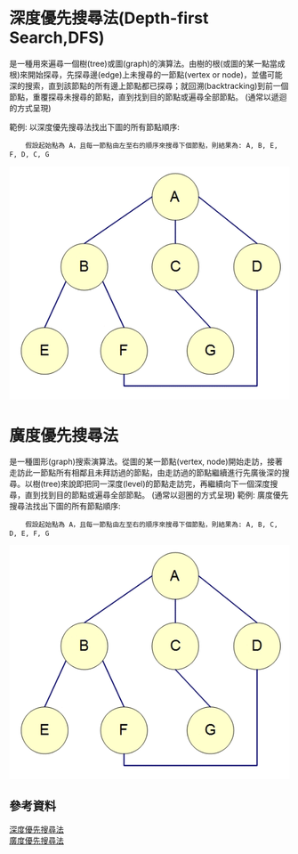 # 深度優先搜尋法(Depth-first Search,DFS)

是一種用來遍尋一個樹(tree)或圖(graph)的演算法。由樹的根(或圖的某一點當成 根)來開始探尋，先探尋邊(edge)上未搜尋的一節點(vertex or node)，並儘可能深的搜索，直到該節點的所有邊上節點都已探尋；就回溯(backtracking)到前一個節點，重覆探尋未搜尋的節點，直到找到目的節點或遍尋全部節點。
(通常以遞迴的方式呈現)

範例: 以深度優先搜尋法找出下圖的所有節點順序:

        假設起始點為 A，且每一節點由左至右的順序來搜尋下個節點，則結果為: A, B, E, F, D, C, G
![dfs](graph-dfs-answer.gif)

# 廣度優先搜尋法

是一種圖形(graph)搜索演算法。從圖的某一節點(vertex, node)開始走訪，接著走訪此一節點所有相鄰且未拜訪過的節點，由走訪過的節點繼續進行先廣後深的搜尋。以樹(tree)來說即把同一深度(level)的節點走訪完，再繼續向下一個深度搜尋，直到找到目的節點或遍尋全部節點。
(通常以迴圈的方式呈現)
範例: 廣度優先搜尋法找出下圖的所有節點順序:

        假設起始點為 A，且每一節點由左至右的順序來搜尋下個節點，則結果為: A, B, C, D, E, F, G
![bfs](BFS.gif)


## 參考資料
[深度優先搜尋法](http://simonsays-tw.com/web/DFS-BFS/DepthFirstSearch.html) \
[廣度優先搜尋法](http://simonsays-tw.com/web/DFS-BFS/BreadthFirstSearch.html)
